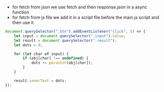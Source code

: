 -   for fetch from json we use fetch and then response.json in a async function
-   for fetch from js file we add it in a script file before the main.js script and then use it

```js
document.querySelector(".btn").addEventListener("click", () => {
    let input = document.querySelector(".input").value;
    let result = document.querySelector(".result");
    let dots = 0;

    for (let char of input) {
        if (obj[char] !== undefined) {
            dots += parseInt(obj[char]);
        }
    }

    result.innerText = dots;
});
```
